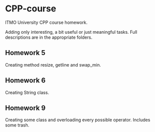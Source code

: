 # CPP-course
ITMO University CPP course homework.

Adding only interesting, a bit useful or just meaningful tasks. Full descriptions are in the appropriate folders.

## Homework 5
Creating method resize, getline and swap_min.

## Homework 6
Creating String class.

## Homework 9
Creating some class and overloading every possible operator. Includes some trash.
